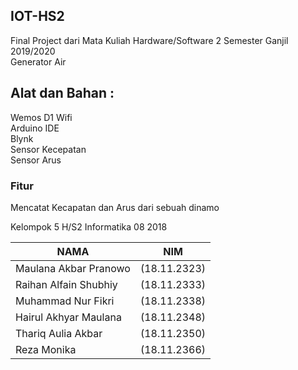 ## IOT-HS2
Final Project dari Mata Kuliah Hardware/Software 2 Semester Ganjil 2019/2020  
Generator Air


## **Alat dan Bahan :** 
Wemos D1 Wifi  
Arduino IDE  
Blynk  
Sensor Kecepatan  
Sensor Arus  

### **Fitur**
Mencatat Kecapatan dan Arus dari sebuah dinamo

Kelompok 5 H/S2 Informatika 08 2018

NAMA | NIM
------------ | -------------
Maulana Akbar Pranowo          |(18.11.2323)
Raihan Alfain Shubhiy	        |(18.11.2333)
Muhammad Nur Fikri	        |(18.11.2338)
Hairul Akhyar Maulana	|(18.11.2348)
Thariq Aulia Akbar	            |(18.11.2350)
Reza Monika	|(18.11.2366)
